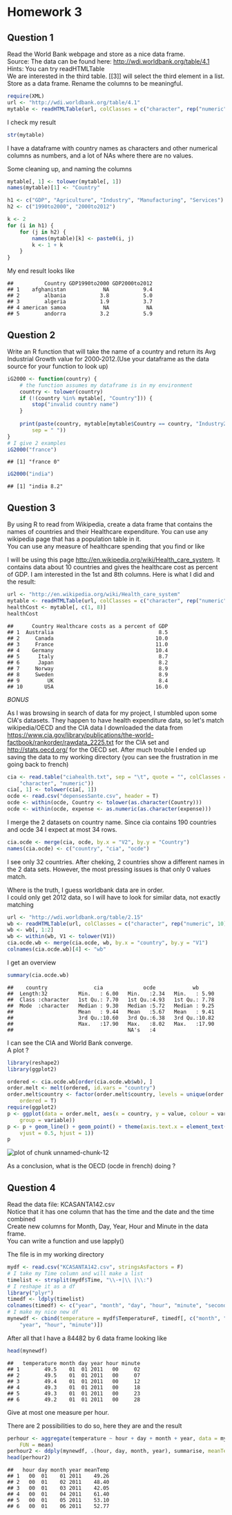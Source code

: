 Homework 3
========================================================


Question 1
----------------
Read  the  World  Bank  webpage  and  store  as  a  nice  data  frame.  
Source:  The  data  can  be  found  here: http://wdi.worldbank.org/table/4.1  
Hints:  You  can  try  readHTMLTable  
We  are  interested  in  the  third  table. [[3]]  will  select  the  third  element  in  a list.  Store  as  a  data  frame.  Rename  the  columns  to  be  meaningful. 


```r
require(XML)
url <- "http://wdi.worldbank.org/table/4.1"
mytable <- readHTMLTable(url, colClasses = c("character", rep("numeric", 10)))[[3]]
```

I check my result

```r
str(mytable)
```

I have a dataframe with country names as characters and other numerical columns as numbers, and a lot of NAs where there are no values.

Some cleaning up, and naming the columns

```r
mytable[, 1] <- tolower(mytable[, 1])
names(mytable)[1] <- "Country"

h1 <- c("GDP", "Agriculture", "Industry", "Manufacturing", "Services")
h2 <- c("1990to2000", "2000to2012")

k <- 2
for (i in h1) {
    for (j in h2) {
        names(mytable)[k] <- paste0(i, j)
        k <- 1 + k
    }
}
```

My end result looks like

```
##          Country GDP1990to2000 GDP2000to2012
## 1    afghanistan            NA           9.4
## 2        albania           3.8           5.0
## 3        algeria           1.9           3.7
## 4 american samoa            NA            NA
## 5        andorra           3.2           5.9
```


Question 2
-----------
Write  an  R  function  that  will  take  the name of  a  country  and  return  its  Avg Industrial  Growth  value for 2000‐2012.(Use your dataframe as the data source for your function to look up)


```r
iG2000 <- function(country) {
    # the function assumes my dataframe is in my environment
    country <- tolower(country)
    if (!(country %in% mytable[, "Country"])) {
        stop("invalid country name")
    }
    
    print(paste(country, mytable[mytable$Country == country, "Industry2000to2012"], 
        sep = " "))
}
# I give 2 examples
iG2000("france")
```

```
## [1] "france 0"
```

```r
iG2000("india")
```

```
## [1] "india 8.2"
```


Question 3
----------------
By  using  R  to  read  from Wikipedia,  create  a  data  frame  that  contains the names  of  countries and  their Healthcare  expenditure.  You  can  use  any wikipedia page  that  has  a  population  table  in  it.  
You  can  use any measure  of  healthcare  spending  that  you  find or  like

I will be using this page http://en.wikipedia.org/wiki/Health_care_system. It contains data about 10 countries and gives the healthcare cost as percent of GDP. I am interested in the 1st and 8th columns.
Here is what I did and the result:

```r
url <- "http://en.wikipedia.org/wiki/Health_care_system"
mytable <- readHTMLTable(url, colClasses = c("character", rep("numeric", 9)))[[1]]
healthCost <- mytable[, c(1, 8)]
healthCost
```

```
##      Country Healthcare costs as a percent of GDP
## 1  Australia                                  8.5
## 2     Canada                                 10.0
## 3     France                                 11.0
## 4    Germany                                 10.4
## 5      Italy                                  8.7
## 6      Japan                                  8.2
## 7     Norway                                  8.9
## 8     Sweden                                  8.9
## 9         UK                                  8.4
## 10       USA                                 16.0
```



*_BONUS_*  

As I was browsing in search of data for my project, I stumbled upon some CIA's datasets.
They happen to have health expenditure data, so let's match wikipedia/OECD and the CIA data 
I downloaded the data from https://www.cia.gov/library/publications/the-world-factbook/rankorder/rawdata_2225.txt for the CIA set and http://stats.oecd.org/ for the OECD set.
After much trouble I ended up saving the data to my working directory (you can see the frustration in me going back to french)

```r
cia <- read.table("ciahealth.txt", sep = "\t", quote = "", colClasses = c("NULL", 
    "character", "numeric"))
cia[, 1] <- tolower(cia[, 1])
ocde <- read.csv("depensesSante.csv", header = T)
ocde <- within(ocde, Country <- tolower(as.character(Country)))
ocde <- within(ocde, expense <- as.numeric(as.character(expense)))
```

I merge the 2 datasets on country name. Since cia contains 190 countries and ocde 34 I expect at most 34 rows.

```r
cia.ocde <- merge(cia, ocde, by.x = "V2", by.y = "Country")
names(cia.ocde) <- c("country", "cia", "ocde")
```

I see only 32 countries.
After cheking, 2 countries show a different names in the 2 data sets.
However, the most pressing issues is that only 0 values match.

Where is the truth, I guess worldbank data are in order.  
I could only get 2012 data, so I will have to look for similar data, not exactly matching

```r
url <- "http://wdi.worldbank.org/table/2.15"
wb <- readHTMLTable(url, colClasses = c("character", rep("numeric", 10)), which = 3)
wb <- wb[, 1:2]
wb <- within(wb, V1 <- tolower(V1))
cia.ocde.wb <- merge(cia.ocde, wb, by.x = "country", by.y = "V1")
colnames(cia.ocde.wb)[4] <- "wb"
```

I get an overview

```r
summary(cia.ocde.wb)
```

```
##    country               cia             ocde            wb       
##  Length:32          Min.   : 6.00   Min.   :2.34   Min.   : 5.90  
##  Class :character   1st Qu.: 7.70   1st Qu.:4.93   1st Qu.: 7.78  
##  Mode  :character   Median : 9.30   Median :5.72   Median : 9.25  
##                     Mean   : 9.44   Mean   :5.67   Mean   : 9.41  
##                     3rd Qu.:10.60   3rd Qu.:6.38   3rd Qu.:10.82  
##                     Max.   :17.90   Max.   :8.02   Max.   :17.90  
##                                     NA's   :4
```

I can see the CIA and World Bank converge.  
A plot ?

```r
library(reshape2)
library(ggplot2)
```



```r
ordered <- cia.ocde.wb[order(cia.ocde.wb$wb), ]
order.melt <- melt(ordered, id.vars = "country")
order.melt$country <- factor(order.melt$country, levels = unique(order.melt$country), 
    ordered = T)
require(ggplot2)
p <- ggplot(data = order.melt, aes(x = country, y = value, colour = variable, 
    group = variable))
p <- p + geom_line() + geom_point() + theme(axis.text.x = element_text(angle = 90, 
    vjust = 0.5, hjust = 1))
p
```

![plot of chunk unnamed-chunk-12](figure/unnamed-chunk-12.png) 

As a conclusion, what is the OECD (ocde in french) doing ?

Question 4
------------
Read the data file: KCASANTA142.csv  
Notice	that it	has	one	column	that	has	the	time and	the	date	and	the	time combined	
Create	new	columns	for	Month,	Day,	Year,	Hour	and	Minute	in	the	data	frame.	
You	can	write	a	function	and	use	lapply()	

The file is in my working directory

```r
mydf <- read.csv("KCASANTA142.csv", stringsAsFactors = F)
# I take my Time column and will make a list
timelist <- strsplit(mydf$Time, "\\-+|\\ |\\:")
# I reshape it as a df
library("plyr")
timedf <- ldply(timelist)
colnames(timedf) <- c("year", "month", "day", "hour", "minute", "second")
# I make my nice new df
mynewdf <- cbind(temperature = mydf$TemperatureF, timedf[, c("month", "day", 
    "year", "hour", "minute")])
```

After all that I have a 84482 by 6 data frame looking like

```r
head(mynewdf)
```

```
##   temperature month day year hour minute
## 1        49.5    01  01 2011   00     02
## 2        49.5    01  01 2011   00     07
## 3        49.4    01  01 2011   00     12
## 4        49.3    01  01 2011   00     18
## 5        49.3    01  01 2011   00     23
## 6        49.2    01  01 2011   00     28
```


Give at most one measure per hour.

There are 2 possibilities to do so, here they are and the result

```r
perhour <- aggregate(temperature ~ hour + day + month + year, data = mynewdf, 
    FUN = mean)
perhour2 <- ddply(mynewdf, .(hour, day, month, year), summarise, meanTemp = mean(temperature))
head(perhour2)
```

```
##   hour day month year meanTemp
## 1   00  01    01 2011    49.26
## 2   00  01    02 2011    48.40
## 3   00  01    03 2011    42.05
## 4   00  01    04 2011    61.40
## 5   00  01    05 2011    53.10
## 6   00  01    06 2011    52.77
```

